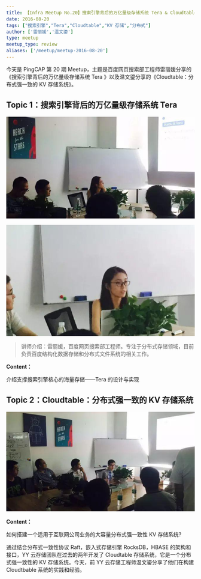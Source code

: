 ```yaml
---
title: 【Infra Meetup No.20】搜索引擎背后的万亿量级存储系统 Tera & Cloudtable：分布式强一致的 KV 存储系统
date: 2016-08-20
tags: ["搜索引擎","Tera","Cloudtable","KV 存储","分布式"]
author: ['雷丽媛','温文鎏']
type: meetup
meetup_type: review
aliases: ['/meetup/meetup-2016-08-20']
---
```


今天是 PingCAP 第 20 期 Meetup，主题是百度网页搜索部工程师雷丽媛分享的《搜索引擎背后的万亿量级存储系统 Tera 》以及温文鎏分享的《Cloudtable：分布式强一致的 KV 存储系统》。

## Topic 1：搜索引擎背后的万亿量级存储系统 Tera  

![雷丽媛 | 百度网页搜索部工程师](media/meetup-20-20160820/1.jpeg)

![雷丽媛 | 百度网页搜索部工程师](media/meetup-20-20160820/2.jpeg)

>讲师介绍：雷丽媛，百度网页搜索部工程师。专注于分布式存储领域，目前负责百度结构化数据存储和分布式文件系统的相关工作。

**Content：**

介绍支撑搜索引擎核心的海量存储——Tera 的设计与实现

## Topic 2：Cloudtable：分布式强一致的 KV 存储系统

![温文鎏](media/meetup-20-20160820/3.jpeg)


**Content：**

如何搭建一个适用于互联网公司业务的大容量分布式强一致性 KV 存储系统?

通过结合分布式一致性协议 Raft，嵌入式存储引擎 RocksDB，HBASE 的架构和接口，YY 云存储团队在过去的两年开发了 Cloudtable 存储系统，它是一个分布式强一致性的 KV 存储系统。今天，前 YY 云存储工程师温文鎏分享了他们在构建 Cloudtbable 系统的实践和经验。



